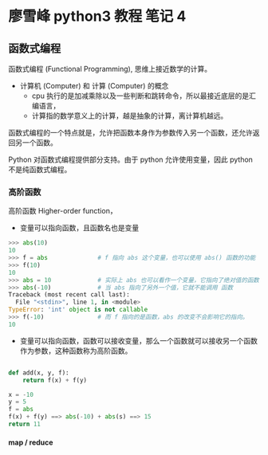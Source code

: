 # 廖雪峰 python3 教程 笔记 4

## 函数式编程

函数式编程 (Functional Programming), 思维上接近数学的计算。

- 计算机 (Computer) 和 计算 (Computer) 的概念
  - cpu 执行的是加减乘除以及一些判断和跳转命令，所以最接近底层的是汇编语言，
  - 计算指的数学意义上的计算，越是抽象的计算，离计算机越远。

函数式编程的一个特点就是，允许把函数本身作为参数传入另一个函数，还允许返回另一个函数。

Python 对函数式编程提供部分支持。由于 python 允许使用变量，因此 python 不是纯函数式编程。

### 高阶函数

高阶函数 Higher-order function，

- 变量可以指向函数，且函数名也是变量

```python
>>> abs(10)
10
>>> f = abs              # f 指向 abs 这个变量，也可以使用 abs() 函数的功能
>>> f(10)
10
>>> abs = 10             # 实际上 abs 也可以看作一个变量，它指向了绝对值的函数，
>>> abs(-10)             # 当 abs 指向了另外一个值，它就不能调用 函数
Traceback (most recent call last):
  File "<stdin>", line 1, in <module>
TypeError: 'int' object is not callable
>>> f(-10)               # 而 f 指向的是函数，abs 的改变不会影响它的指向。
10
```

- 变量可以指向函数，函数可以接收变量，那么一个函数就可以接收另一个函数作为参数，这种函数称为高阶函数。

```python

def add(x, y, f):
    return f(x) + f(y)

x = -10
y = 5
f = abs
f(x) + f(y) ==> abs(-10) + abs(s) ==> 15
return 11
```

#### map / reduce


